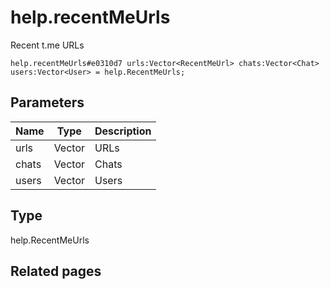 # help.recentMeUrls
Recent t.me URLs

```
help.recentMeUrls#e0310d7 urls:Vector<RecentMeUrl> chats:Vector<Chat> users:Vector<User> = help.RecentMeUrls;
```

## Parameters
| Name | Type | Description |
| ---- | :----: | ----------- |
| urls | Vector<RecentMeUrl> | URLs |
| chats | Vector<Chat> | Chats |
| users | Vector<User> | Users |


## Type
help.RecentMeUrls

## Related pages
